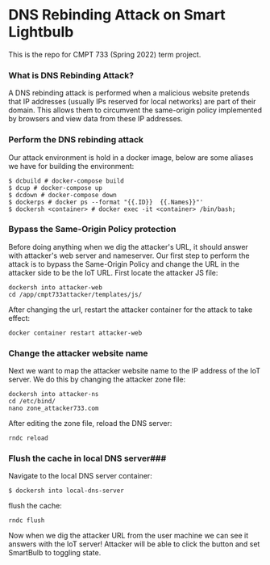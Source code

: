 # DNS Rebinding Attack on Smart Lightbulb

This is the repo for CMPT 733 (Spring 2022) term project.

### What is DNS Rebinding Attack? ###

A DNS rebinding attack is performed when a malicious website pretends that IP addresses (usually IPs reserved for local networks) are part of their domain. This allows them to circumvent the same-origin policy implemented by browsers and view data from these IP addresses.


### Perform the DNS rebinding attack ###

Our attack environment is hold in a docker image, below are some aliases we have for building the environment: 
~~~
$ dcbuild # docker-compose build
$ dcup # docker-compose up
$ dcdown # docker-compose down
$ dockerps # docker ps --format "{{.ID}}  {{.Names}}"'
$ dockersh <container> # docker exec -it <container> /bin/bash;
~~~

### Bypass the Same-Origin Policy protection ###
Before doing anything when we dig the attacker's URL, it should answer with attacker's web server and nameserver. Our first step to perform the attack is to bypass the Same-Origin Policy and change the URL in the attacker side to be the IoT URL.
First locate the attacker JS file:
~~~
dockersh into attacker-web
cd /app/cmpt733attacker/templates/js/
~~~
After changing the url, restart the attacker container for the attack to take effect:
~~~
docker container restart attacker-web 
~~~

### Change the attacker website name ###
Next we want to map the attacker website name to the IP address of the IoT server.
We do this by changing the attacker zone file:
~~~
dockersh into attacker-ns
cd /etc/bind/
nano zone_attacker733.com
~~~
After editing the zone file, reload the DNS server:
~~~
rndc reload
~~~

### Flush the cache in local DNS server###
Navigate to the local DNS server container:
~~~
$ dockersh into local-dns-server
~~~
flush the cache:
~~~
rndc flush
~~~
Now  when we dig the attacker URL from the user machine we can see it answers with the IoT server! Attacker will be able to click the button and set SmartBulb to toggling state.




